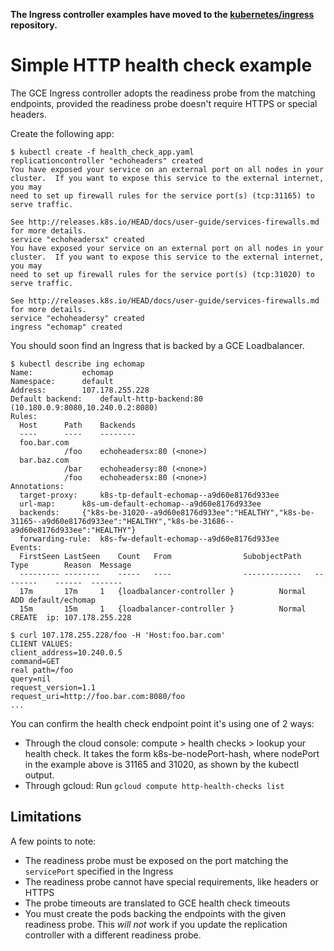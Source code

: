 **The Ingress controller examples have moved to the
[kubernetes/ingress](https://github.com/kubernetes/ingress) repository.**

# Simple HTTP health check example

The GCE Ingress controller adopts the readiness probe from the matching endpoints, provided the readiness probe doesn't require HTTPS or special headers.

Create the following app:
```console
$ kubectl create -f health_check_app.yaml
replicationcontroller "echoheaders" created
You have exposed your service on an external port on all nodes in your
cluster.  If you want to expose this service to the external internet, you may
need to set up firewall rules for the service port(s) (tcp:31165) to serve traffic.

See http://releases.k8s.io/HEAD/docs/user-guide/services-firewalls.md for more details.
service "echoheadersx" created
You have exposed your service on an external port on all nodes in your
cluster.  If you want to expose this service to the external internet, you may
need to set up firewall rules for the service port(s) (tcp:31020) to serve traffic.

See http://releases.k8s.io/HEAD/docs/user-guide/services-firewalls.md for more details.
service "echoheadersy" created
ingress "echomap" created
```

You should soon find an Ingress that is backed by a GCE Loadbalancer.

```console
$ kubectl describe ing echomap
Name:			echomap
Namespace:		default
Address:		107.178.255.228
Default backend:	default-http-backend:80 (10.180.0.9:8080,10.240.0.2:8080)
Rules:
  Host		Path	Backends
  ----		----	--------
  foo.bar.com
    		/foo 	echoheadersx:80 (<none>)
  bar.baz.com
    		/bar 	echoheadersy:80 (<none>)
    		/foo 	echoheadersx:80 (<none>)
Annotations:
  target-proxy:		k8s-tp-default-echomap--a9d60e8176d933ee
  url-map:		k8s-um-default-echomap--a9d60e8176d933ee
  backends:		{"k8s-be-31020--a9d60e8176d933ee":"HEALTHY","k8s-be-31165--a9d60e8176d933ee":"HEALTHY","k8s-be-31686--a9d60e8176d933ee":"HEALTHY"}
  forwarding-rule:	k8s-fw-default-echomap--a9d60e8176d933ee
Events:
  FirstSeen	LastSeen	Count	From				SubobjectPath	Type		Reason	Message
  ---------	--------	-----	----				-------------	--------	------	-------
  17m		17m		1	{loadbalancer-controller }			Normal		ADD	default/echomap
  15m		15m		1	{loadbalancer-controller }			Normal		CREATE	ip: 107.178.255.228

$ curl 107.178.255.228/foo -H 'Host:foo.bar.com'
CLIENT VALUES:
client_address=10.240.0.5
command=GET
real path=/foo
query=nil
request_version=1.1
request_uri=http://foo.bar.com:8080/foo
...
```

You can confirm the health check endpoint point it's using one of 2 ways:
* Through the cloud console: compute > health checks > lookup your health check. It takes the form k8s-be-nodePort-hash, where nodePort in the example above is 31165 and 31020, as shown by the kubectl output.
* Through gcloud: Run `gcloud compute http-health-checks list`

## Limitations

A few points to note:
* The readiness probe must be exposed on the port matching the `servicePort` specified in the Ingress
* The readiness probe cannot have special requirements, like headers or HTTPS
* The probe timeouts are translated to GCE health check timeouts
* You must create the pods backing the endpoints with the given readiness probe. This *will not* work if you update the replication controller with a different readiness probe.


